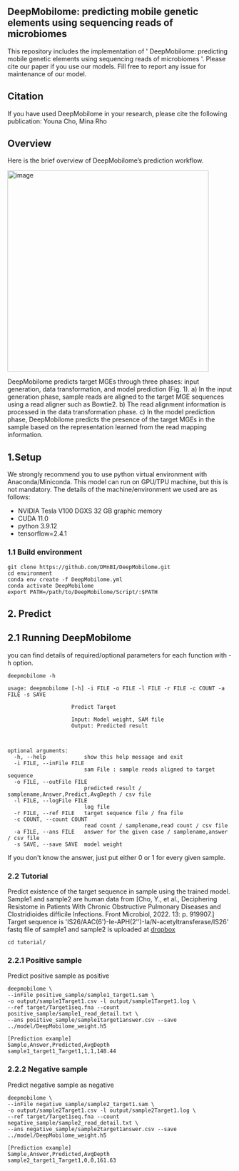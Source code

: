 ## DeepMobilome: predicting mobile genetic elements using sequencing reads of microbiomes

This repository includes the implementation of ' DeepMobilome: predicting mobile genetic elements using sequencing reads of microbiomes '. Please cite our paper if you use our models. Fill free to report any issue for maintenance of our model.

## Citation
If you have used DeepMobilome in your research, please cite the following publication:
Youna Cho, Mina Rho

## Overview
Here is the brief overview of DeepMobilome’s prediction workflow.

  <img width="451" alt="image" src="https://github.com/user-attachments/assets/9d01c2ee-2c85-46cc-b03e-13352dcf3ec8" />

DeepMobilome predicts target MGEs through three phases: input generation, data transformation, and model prediction (Fig. 1). a) In the input generation phase, sample reads are aligned to the target MGE sequences using a read aligner such as Bowtie2. b) The read alignment information is processed in the data transformation phase. c) In the model prediction phase, DeepMobilome predicts the presence of the target MGEs in the sample based on the representation learned from the read mapping information.

## 1.Setup
We strongly recommend you to use python virtual environment with Anaconda/Miniconda. This model can run on GPU/TPU machine, but this is not mandatory. The details of the machine/environment we used are as follows:
+ NVIDIA Tesla V100 DGXS 32 GB graphic memory
+ CUDA 11.0
+ python 3.9.12
+ tensorflow=2.4.1

### 1.1 Build environment
```
git clone https://github.com/DMnBI/DeepMobilome.git
cd environment
conda env create -f DeepMobilome.yml
conda activate DeepMobilome
export PATH=/path/to/DeepMobilome/Script/:$PATH
```

## 2. Predict 

## 2.1 Running DeepMobilome

you can find details of required/optional parameters for each function with -h option.
```
deepmobilome -h
```
```
usage: deepmobilome [-h] -i FILE -o FILE -l FILE -r FILE -c COUNT -a FILE -s SAVE

                    Predict Target

                    Input: Model weight, SAM file
                    Output: Predicted result

                    

optional arguments:
  -h, --help            show this help message and exit
  -i FILE, --inFile FILE
                        sam File : sample reads aligned to target sequence
  -o FILE, --outFile FILE
                        predicted result / samplename,Answer,Predict,AvgDepth / csv file
  -l FILE, --logFile FILE
                        log file
  -r FILE, --ref FILE   target sequence file / fna file
  -c COUNT, --count COUNT
                        read count / samplename,read count / csv file
  -a FILE, --ans FILE   answer for the given case / samplename,answer / csv file
  -s SAVE, --save SAVE  model weight
```
If you don't know the answer, just put either 0 or 1 for every given sample.


### 2.2 Tutorial
Predict existence of the target sequence in sample using the trained model.
Sample1 and sample2 are human data from [Cho, Y., et al., Deciphering Resistome in Patients With Chronic Obstructive Pulmonary Diseases and Clostridioides difficile Infections. Front Microbiol, 2022. 13: p. 919907.]
Target sequence is 'IS26/AAC(6')-Ie-APH(2'’)-Ia/N-acetyltransferase/IS26'
fastq file of sample1 and sample2 is uploaded at [dropbox](https://www.dropbox.com/scl/fo/yim6mg1mty0sh7pwmjcq5/ANA4aaWp_BUBPzUjAmMVSZo?rlkey=oywamzp15bpg07hvvtiuy0y9b&st=3m10v2fx&dl=0)

```
cd tutorial/

```

### 2.2.1 Positive sample
Predict positive sample as positive

```
deepmobilome \
--inFile positive_sample/sample1_target1.sam \
-o output/sample1Target1.csv -l output/sample1Target1.log \
--ref target/Target1seq.fna --count positive_sample/sample1_read_detail.txt \
--ans positive_sample/sample1target1answer.csv --save ../model/DeepMobilome_weight.h5
```

```
[Prediction example]
Sample,Answer,Predicted,AvgDepth
sample1_target1_Target1,1,1,148.44
```


### 2.2.2 Negative sample
Predict negative sample as negative

```
deepmobilome \
--inFile negative_sample/sample2_target1.sam \
-o output/sample2Target1.csv -l output/sample2Target1.log \
--ref target/Target1seq.fna --count negative_sample/sample2_read_detail.txt \
--ans negative_sample/sample2target1answer.csv --save ../model/DeepMobilome_weight.h5
```

```
[Prediction example]
Sample,Answer,Predicted,AvgDepth
sample2_target1_Target1,0,0,161.63
```
